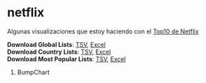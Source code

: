 # netflix

Algunas visualizaciones que estoy haciendo con el [Top10 de Netflix](https://www.netflix.com/tudum/top10/)

**Download Global Lists**: [TSV](/tudum/top10/data/all-weeks-global.tsv), [Excel](/tudum/top10/data/all-weeks-global.xlsx)  
**Download Country Lists**: [TSV](/tudum/top10/data/all-weeks-countries.tsv), [Excel](/tudum/top10/data/all-weeks-countries.xlsx)  
**Download Most Popular Lists**: [TSV](/tudum/top10/data/most-popular.tsv), [Excel](/tudum/top10/data/most-popular.xlsx)

1. BumpChart
